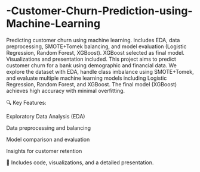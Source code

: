 # -Customer-Churn-Prediction-using-Machine-Learning
Predicting customer churn using machine learning. Includes EDA, data preprocessing, SMOTE+Tomek balancing, and model evaluation (Logistic Regression, Random Forest, XGBoost). XGBoost selected as final model. Visualizations and presentation included.
This project aims to predict customer churn for a bank using demographic and financial data. We explore the dataset with EDA, handle class imbalance using SMOTE+Tomek, and evaluate multiple machine learning models including Logistic Regression, Random Forest, and XGBoost. The final model (XGBoost) achieves high accuracy with minimal overfitting.

🔍 Key Features:

Exploratory Data Analysis (EDA)

Data preprocessing and balancing

Model comparison and evaluation

Insights for customer retention

📁 Includes code, visualizations, and a detailed presentation.
